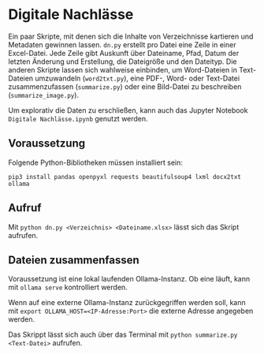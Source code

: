 # Digitale Nachlässe

Ein paar Skripte, mit denen sich die Inhalte von Verzeichnisse kartieren und Metadaten gewinnen lassen. `dn.py` erstellt pro Datei eine Zeile in einer Excel-Datei. Jede Zeile gibt Auskunft über Dateiname, Pfad, Datum der letzten Änderung und Erstellung, die Dateigröße und den Dateityp. Die anderen Skripte lassen sich wahlweise einbinden, um Word-Dateien in Text-Dateien umzuwandeln (`word2txt.py`), eine PDF-, Word- oder Text-Datei zusammenzufassen (`summarize.py`) oder eine Bild-Datei zu beschreiben (`summarize_image.py`).

Um explorativ die Daten zu erschließen, kann auch das Jupyter Notebook `Digitale Nachlässe.ipynb` genutzt werden.

## Voraussetzung

Folgende Python-Bibliotheken müssen installiert sein:

```shell
pip3 install pandas openpyxl requests beautifulsoup4 lxml docx2txt ollama
```

## Aufruf

Mit `python dn.py <Verzeichnis> <Dateiname.xlsx>` lässt sich das Skript aufrufen.

## Dateien zusammenfassen

Voraussetzung ist eine lokal laufenden Ollama-Instanz. Ob eine läuft, kann mit `ollama serve` kontrolliert werden.

Wenn auf eine externe Ollama-Instanz zurückgegriffen werden soll, kann mit `export OLLAMA_HOST=<IP-Adresse:Port>` die externe Adresse angegeben werden.

Das Skrippt lässt sich auch über das Terminal mit `python summarize.py <Text-Datei>` aufrufen.